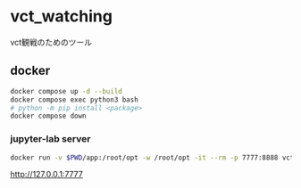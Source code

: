 # vct_watching

vct観戦のためのツール

## docker
```sh
docker compose up -d --build
docker compose exec python3 bash
# python -m pip install <package>
docker compose down
```

### jupyter-lab server
```sh
docker run -v $PWD/app:/root/opt -w /root/opt -it --rm -p 7777:8888 vct_watching-python3 jupyter-lab --no-browser --ip 0.0.0.0 --allow-root -b localhost
```
http://127.0.0.1:7777
